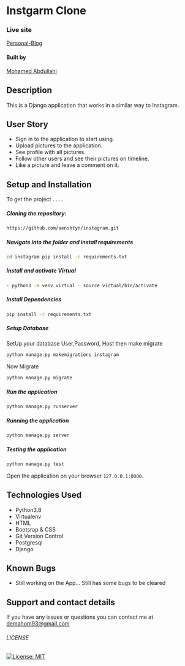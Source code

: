 # Instgarm Clone

### Live site

[Personal-Blog](https://mohasgram.herokuapp.com/)


#### Built by

[Mohamed Abdullahi](https://github.com/aenshtyn)

## Description

This is a Django application that works in a similar way to Instagram.

## User Story

* Sign in to the application to start using.
* Upload pictures to the application.
* See profile with all pictures.
* Follow other users and see their pictures on timeline.
* Like a picture and leave a comment on it.


## Setup and Installation  
To get the project .......  
  
##### Cloning the repository:  
 ```bash 
https://github.com/aenshtyn/instagram.git 
```
##### Navigate into the folder and install requirements  
 ```bash 
cd instagram pip install -r requirements.txt 
```
##### Install and activate Virtual  
 ```bash 
- python3 -m venv virtual - source virtual/bin/activate  
```  
##### Install Dependencies  
 ```bash 
 pip install -r requirements.txt 
```  
 ##### Setup Database  
  SetUp your database User,Password, Host then make migrate  
 ```bash 
python manage.py makemigrations instagram 
 ``` 
 Now Migrate  
 ```bash 
 python manage.py migrate 
```
##### Run the application  
 ```bash 
 python manage.py runserver 
``` 
##### Running the application  
 ```bash 
 python manage.py server 
```
##### Testing the application  
 ```bash 
 python manage.py test 
```
Open the application on your browser `127.0.0.1:8000`.  
  

## Technologies Used

* Python3.8
* Virtualenv
* HTML
* Bootsrap & CSS
* Git Version Control
* Postgresql
* Django

## Known Bugs  
* Still working on the App... Still has some bugs to be cleared

## Support and contact details

If you have any issues or questions you can contact me at demahom93@gmail.com

###### LICENSE

[![License: MIT](https://img.shields.io/badge/License-MIT-yellow.svg)](https://opensource.org/licenses/MIT)
